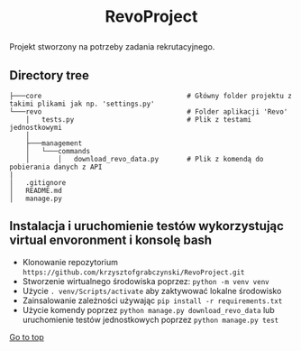 # <p align=center> <a name="top">RevoProject</a></p>  

Projekt stworzony na potrzeby zadania rekrutacyjnego.

## Directory tree

```
├───core                                    # Główny folder projektu z takimi plikami jak np. 'settings.py'
└───revo                                    # Folder aplikacji 'Revo'
    │   tests.py                            # Plik z testami jednostkowymi 
    │
    ├───management
    │   └───commands
    │       │   download_revo_data.py       # Plik z komendą do pobierania danych z API
|
│   .gitignore
│   README.md
│   manage.py          
```


## Instalacja i uruchomienie testów wykorzystując virtual envoronment i konsolę bash
- Klonowanie repozytorium ```https://github.com/krzysztofgrabczynski/RevoProject.git```
- Stworzenie wirtualnego środowiska poprzez: ``` python -m venv venv ``` 
- Użycie ``` . venv/Scripts/activate ``` aby zaktywować lokalne środowisko
- Zainsalowanie zależności używając ``` pip install -r requirements.txt ```
- Użycie komendy poprzez ``` python manage.py download_revo_data ``` lub uruchomienie testów jednostkowych poprzez ``` python manage.py test ```


[Go to top](#top) 
